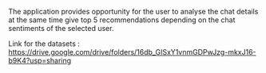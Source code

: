The application provides opportunity for the user to analyse the chat details at the same time give top 5 recommendations depending on the chat sentiments of the selected user.

Link for the datasets : https://drive.google.com/drive/folders/16db_GISxY1vnmGDPwJzg-mkxJ16-b9K4?usp=sharing
